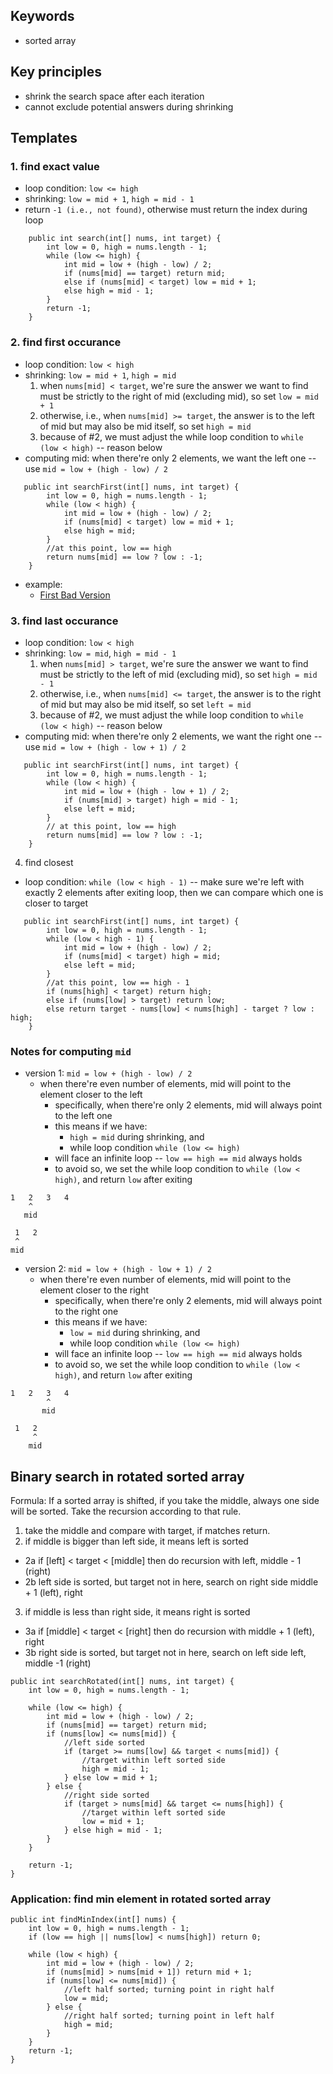 ## Keywords
- sorted array

## Key principles
- shrink the search space after each iteration
- cannot exclude potential answers during shrinking

## Templates
### 1. find exact value
- loop condition: ```low <= high```
- shrinking: ```low = mid + 1```, ```high = mid - 1```
- return ```-1 (i.e., not found)```, otherwise must return the index during loop
```
    public int search(int[] nums, int target) {
        int low = 0, high = nums.length - 1;
        while (low <= high) {
            int mid = low + (high - low) / 2;
            if (nums[mid] == target) return mid;
            else if (nums[mid] < target) low = mid + 1;
            else high = mid - 1;
        }
        return -1;
    }
```

### 2. find first occurance
- loop condition: ```low < high```
- shrinking: ```low = mid + 1```, ```high = mid```
  1. when ```nums[mid] < target```, we're sure the answer we want to find must be strictly to the right of mid (excluding mid), so set ```low = mid + 1```
  2. otherwise, i.e., when ```nums[mid] >= target```, the answer is to the left of mid but may also be mid itself, so set ```high = mid```
  3. because of #2, we must adjust the while loop condition to ```while (low < high)``` -- reason below
- computing mid: when there're only 2 elements, we want the left one -- use ```mid = low + (high - low) / 2```
```
   public int searchFirst(int[] nums, int target) {
        int low = 0, high = nums.length - 1;
        while (low < high) {
            int mid = low + (high - low) / 2;
            if (nums[mid] < target) low = mid + 1;
            else high = mid;
        }
        //at this point, low == high
        return nums[mid] == low ? low : -1;
    }
```

- example:
    - [First Bad Version](https://leetcode.com/problems/first-bad-version/)

### 3. find last occurance
- loop condition: ```low < high```
- shrinking: ```low = mid```, ```high = mid - 1```
  1. when ```nums[mid] > target```, we're sure the answer we want to find must be strictly to the left of mid (excluding mid), so set ```high = mid - 1```
  2. otherwise, i.e., when ```nums[mid] <= target```, the answer is to the right of mid but may also be mid itself, so set ```left = mid```
  3. because of #2, we must adjust the while loop condition to ```while (low < high)``` -- reason below
- computing mid: when there're only 2 elements, we want the right one -- use ```mid = low + (high - low + 1) / 2```
```
   public int searchFirst(int[] nums, int target) {
        int low = 0, high = nums.length - 1;
        while (low < high) {
            int mid = low + (high - low + 1) / 2;
            if (nums[mid] > target) high = mid - 1;
            else left = mid;
        }
        // at this point, low == high
        return nums[mid] == low ? low : -1;
    }
```

4. find closest
- loop condition: ```while (low < high - 1)``` -- make sure we're left with exactly 2 elements after exiting loop, then we can compare which one is closer to target
```
   public int searchFirst(int[] nums, int target) {
        int low = 0, high = nums.length - 1;
        while (low < high - 1) {
            int mid = low + (high - low) / 2;
            if (nums[mid] < target) high = mid;
            else left = mid;
        }
        //at this point, low == high - 1
        if (nums[high] < target) return high;
        else if (nums[low] > target) return low;
        else return target - nums[low] < nums[high] - target ? low : high;
    }
```

### Notes for computing ```mid```
- version 1: ```mid = low + (high - low) / 2```
  - when there're even number of elements, mid will point to the element closer to the left
    - specifically, when there're only 2 elements, mid will always point to the left one
    - this means if we have:
      - ```high = mid``` during shrinking, and
      - while loop condition ```while (low <= high)```
    - will face an infinite loop -- ```low == high == mid``` always holds
    - to avoid so, we set the while loop condition to ```while (low < high)```, and return ```low``` after exiting
```
1   2   3   4
    ^
   mid
   
 1   2  
 ^
mid
```
  
- version 2: ```mid = low + (high - low + 1) / 2```
  - when there're even number of elements, mid will point to the element closer to the right
    - specifically, when there're only 2 elements, mid will always point to the right one
    - this means if we have:
      - ```low = mid``` during shrinking, and
      - while loop condition ```while (low <= high)```
    - will face an infinite loop -- ```low == high == mid``` always holds
    - to avoid so, we set the while loop condition to ```while (low < high)```, and return ```low``` after exiting
```
1   2   3   4
        ^
       mid
   
 1   2  
     ^
    mid
```

## Binary search in rotated sorted array

Formula: If a sorted array is shifted, if you take the middle, always one side will be sorted. Take the recursion according to that rule.

1. take the middle and compare with target, if matches return.
2. if middle is bigger than left side, it means left is sorted
- 2a if [left] < target < [middle] then do recursion with left, middle - 1 (right)
- 2b left side is sorted, but target not in here, search on right side middle + 1 (left), right
3. if middle is less than right side, it means right is sorted
- 3a if [middle] < target < [right] then do recursion with middle + 1 (left), right
- 3b right side is sorted, but target not in here, search on left side left, middle -1 (right)

```
public int searchRotated(int[] nums, int target) {
    int low = 0, high = nums.length - 1;

    while (low <= high) {
        int mid = low + (high - low) / 2;
        if (nums[mid] == target) return mid;
        if (nums[low] <= nums[mid]) {
            //left side sorted
            if (target >= nums[low] && target < nums[mid]) {
                //target within left sorted side
                high = mid - 1;
            } else low = mid + 1;
        } else {
            //right side sorted
            if (target > nums[mid] && target <= nums[high]) {
                //target within left sorted side
                low = mid + 1; 
            } else high = mid - 1;
        }
    }

    return -1;
}
```

### Application: find min element in rotated sorted array
```
public int findMinIndex(int[] nums) {
    int low = 0, high = nums.length - 1;
    if (low == high || nums[low] < nums[high]) return 0;

    while (low < high) {
        int mid = low + (high - low) / 2;
        if (nums[mid] > nums[mid + 1]) return mid + 1;
        if (nums[low] <= nums[mid]) {
            //left half sorted; turning point in right half
            low = mid;
        } else {
            //right half sorted; turning point in left half
            high = mid;
        }
    }
    return -1;
}
```
